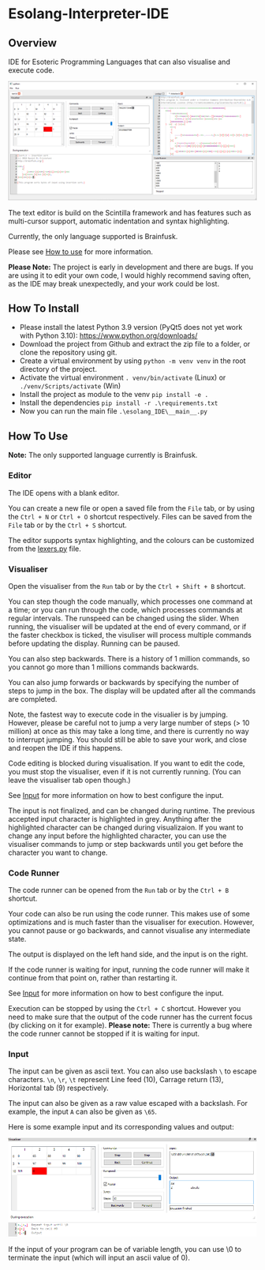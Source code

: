 # Esolang-Interpreter-IDE

## Overview
IDE for Esoteric Programming Languages that can also visualise and execute code.

![overview](docs/images/home.png)

The text editor is build on the Scintilla framework and has features such as multi-cursor support, automatic indentation and syntax highlighting.

Currently, the only language supported is Brainfusk.

Please see [How to use](#how-to-use) for more information.

**Please Note:** The project is early in development and there are bugs. If you are using it to edit your own code, I would highly recommend saving often, as the IDE may break unexpectedly, and your work could be lost.

## How To Install
- Please install the latest Python 3.9 version (PyQt5 does not yet work with Python 3.10): https://www.python.org/downloads/
- Download the project from Github and extract the zip file to a folder, or clone the repository using git.
- Create a virtual environment by using `python -m venv venv` in the root directory of the project.
- Activate the virtual environment `. venv/bin/activate` (Linux) or `./venv/Scripts/activate` (Win)
- Install the project as module to the venv `pip install -e .`
- Install the dependencies `pip install -r .\requirements.txt`
- Now you can run the main file `.\esolang_IDE\__main__.py`

## How To Use

**Note:** The only supported language currently is Brainfusk.

### Editor

The IDE opens with a blank editor.

You can create a new file or open a saved file from the `File` tab, or by using the `Ctrl + N` or `Ctrl + O` shortcut respectively. Files can be saved from the `File` tab or by the `Ctrl + S` shortcut.

The editor supports syntax highlighting, and the colours can be customized from the [lexers.py](esolang_IDE/lexers.py) file.

### Visualiser
Open the visualiser from the `Run` tab or by the `Ctrl + Shift + B` shortcut.

You can step though the code manually, which processes one command at a time; or you can run through the code, which processes commands at regular intervals. The runspeed can be changed using the slider. When running, the visualiser will be updated at the end of every command, or if the faster checkbox is ticked, the visuliser will process multiple commands before updating the display. Running can be paused.

You can also step backwards. There is a history of 1 million commands, so you cannot go more than 1 millions commands backwards.

You can also jump forwards or backwards by specifying the number of steps to jump in the box. The display will be updated after all the commands are completed.

Note, the fastest way to execute code in the visualier is by jumping. However, please be careful not to jump a very large number of steps (> 10 million) at once as this may take a long time, and there is currently no way to interrupt jumping. You should still be able to save your work, and close and reopen the IDE if this happens.

Code editing is blocked during visualisation. If you want to edit the code, you must stop the visualiser, even if it is not currently running. (You can leave the visualiser tab open though.)

See [Input](#input) for more information on how to best configure the input.

The input is not finalized, and can be changed during runtime. The previous accepted input character is highlighted in grey. Anything after the highlighted character can be changed during visualizaion. If you want to change any input before the highlighted character, you can use the visualiser commands to jump or step backwards until you get before the character you want to change.

### Code Runner

The code runner can be opened from the `Run` tab or by the `Ctrl + B` shortcut.

Your code can also be run using the code runner. This makes use of some optimizations and is much faster than the visualiser for execution. However, you cannot pause or go backwards, and cannot visualise any intermediate state.

The output is displayed on the left hand side, and the input is on the right.

If the code runner is waiting for input, running the code runner will make it continue from that point on, rather than restarting it.

See [Input](#input) for more information on how to best configure the input.

Execution can be stopped by using the `Ctrl + C` shortcut. However you need to make sure that the output of the code runner has the current focus (by clicking on it for example). **Please note:** There is currently a bug where the code runner cannot be stopped if it is waiting for input.

### Input
The input can be given as ascii text. You can also use backslash `\` to escape characters. `\n`, `\r`, `\t` represent Line feed (10), Carrage return (13), Horizontal tab (9) respectively.

The input can also be given as a raw value escaped with a backslash. For example, the input `A` can also be given as `\65`.

Here is some example input and its corresponding values and output:

![Input](docs/images/input.png)

If the input of your program can be of variable length, you can use \0 to terminate the input (which will input an ascii value of 0).